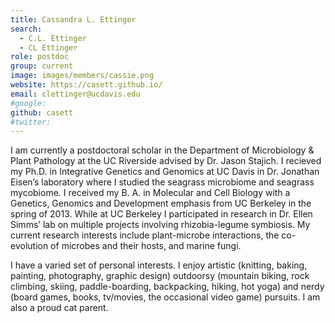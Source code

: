 ```yaml
---
title: Cassandra L. Ettinger
search:
  - C.L. Ettinger
  - CL Ettinger
role: postdoc
group: current
image: images/members/cassie.png
website: https://casett.github.io/
email: clettinger@ucdavis.edu
#google: 
github: casett
#twitter: 
---
```


I am currently a postdoctoral scholar in the Department of Microbiology & Plant Pathology at the UC Riverside advised by Dr. Jason Stajich. I recieved my Ph.D. in Integrative Genetics and Genomics at UC Davis in Dr. Jonathan Eisen’s laboratory where I studied the seagrass microbiome and seagrass mycobiome. I received my B. A. in Molecular and Cell Biology with a Genetics, Genomics and Development emphasis from UC Berkeley in the spring of 2013. While at UC Berkeley I participated in research in Dr. Ellen Simms’ lab on multiple projects involving rhizobia-legume symbiosis. My current research interests include plant-microbe interactions, the co-evolution of microbes and their hosts, and marine fungi.

I have a varied set of personal interests. I enjoy artistic (knitting, baking, painting, photography, graphic design) outdoorsy (mountain biking, rock climbing, skiing, paddle-boarding, backpacking, hiking, hot yoga) and nerdy (board games, books, tv/movies, the occasional video game) pursuits. I am also a proud cat parent.

